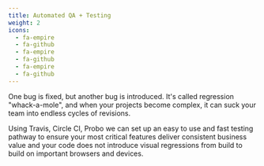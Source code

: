 ```yaml
---
title: Automated QA + Testing
weight: 2
icons:
  - fa-empire
  - fa-github
  - fa-empire
  - fa-github
  - fa-empire
  - fa-github
---
```

One bug is fixed, but another bug is introduced. It's called regression "whack-a-mole", and when your projects become complex, it can suck your team into endless cycles of revisions.

Using Travis, Circle CI, Probo we can set up an easy to use and fast testing pathway to ensure your most critical features deliver consistent business value and your code does not introduce visual regressions from build to build on important browsers and devices.
